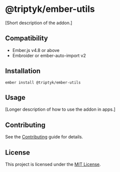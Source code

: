 # @triptyk/ember-utils

[Short description of the addon.]

## Compatibility

- Ember.js v4.8 or above
- Embroider or ember-auto-import v2

## Installation

```
ember install @triptyk/ember-utils
```

## Usage

[Longer description of how to use the addon in apps.]

## Contributing

See the [Contributing](CONTRIBUTING.md) guide for details.

## License

This project is licensed under the [MIT License](LICENSE.md).
